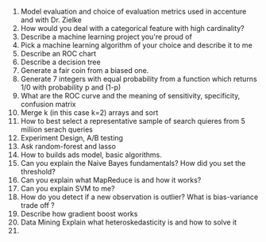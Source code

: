 1. Model evaluation and choice of evaluation metrics used in accenture and with Dr. Zielke
2. How would you deal with a categorical feature with high cardinality?
3. Describe a machine learning project you're proud of
4. Pick a machine learning algorithm of your choice and describe it to me
5. Describe an ROC chart
6. Describe a decision tree
7. Generate a fair coin from a biased one.
8. Generate 7 integers with equal probability from a function which returns 1/0 with probability p and (1-p)
9. What are the ROC curve and the meaning of sensitivity, specificity, confusion matrix  
10. Merge k (in this case k=2) arrays and sort
11. How to best select a representative sample of search quieres from 5 miliion serach queries
12. Experiment Design, A/B testing
13. Ask random-forest and lasso 
14. How to builds ads model, basic algorithms.  
15. Can you explain the Naive Bayes fundamentals? How did you set the threshold?
16. Can you explain what MapReduce is and how it works?  
17. Can you explain SVM to me?
18. How do you detect if a new observation is outlier? What is bias-variance trade off ? 
19. Describe how gradient boost works
20. Data Mining Explain what heteroskedasticity is and how to solve it
21. 




